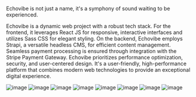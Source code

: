 Echovibe is not just a name, it's a symphony of sound waiting to be experienced.

Echovibe is a dynamic web project with a robust tech stack. For the frontend, it leverages React JS for responsive, interactive interfaces and utilizes Sass CSS for elegant styling. On the backend, Echovibe employs Strapi, a versatile headless CMS, for efficient content management. Seamless payment processing is ensured through integration with the Stripe Payment Gateway. Echovibe prioritizes performance optimization, security, and user-centered design. It's a user-friendly, high-performance platform that combines modern web technologies to provide an exceptional digital experience.

![image](https://github.com/Nishantsingh9412/EchoVibe/assets/59526404/104115a5-81df-470a-9716-00d8f207ea57)
![image](https://github.com/Nishantsingh9412/EchoVibe/assets/59526404/6c99722e-e957-41d9-a963-f7cdf8a62d87)
![image](https://github.com/Nishantsingh9412/EchoVibe/assets/59526404/363c29b0-21fc-4dd4-a0cf-606950421072)
![image](https://github.com/Nishantsingh9412/EchoVibe/assets/59526404/c053d040-1145-4b49-8c07-5a26bb81c8c2)
![image](https://github.com/Nishantsingh9412/EchoVibe/assets/59526404/8997fb62-829e-45ae-bad9-07732527959b)
![image](https://github.com/Nishantsingh9412/EchoVibe/assets/59526404/10863f88-b34c-4976-a6fb-9f5c61569b40)
![image](https://github.com/Nishantsingh9412/EchoVibe/assets/59526404/3cd9ef4d-9089-4920-a0bd-0b15054871fd)
![image](https://github.com/Nishantsingh9412/EchoVibe/assets/59526404/54a1af4e-dab1-477e-80c3-6832e7f80bdb)







